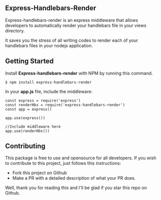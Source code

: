 ## Express-Handlebars-Render

Express-handlebars-render is an express middleware that allows developers to automatically render your handlebars file in your views directory.

It saves you the stress of all writing codes to render each of your handlebars files in your nodejs application.

## Getting Started
Install **Express-handlebars-render** with NPM by running this command.

    $ npm install express-handlebars-render
In your **app.js** file, include the middleware: 

    const express = require('express')
    const renderHbs = require('express-handlebars-render')
    const app = express()
    
    app.use(express())
	
	//Include middleware here
	app.use(renderHbs())

## Contributing
This package is free to use and opensource for all developers. If you wish to contribute to this project, just follows this instructions:

 - Fork this project on Github
 - Make a PR with a detailed description of what your PR does.
 
 Well, thank you for reading this and I'll be glad if you star this repo on Github.


